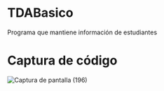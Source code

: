 # TDABasico

Programa que mantiene información de estudiantes

# Captura de código
![Captura de pantalla (196)](https://user-images.githubusercontent.com/72763212/97815107-74a79300-1c51-11eb-817f-a19f8921749a.png)

